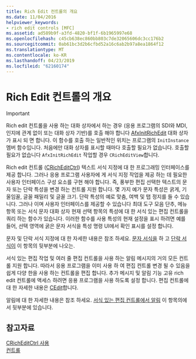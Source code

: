 ```yaml
---
title: Rich Edit 컨트롤의 개요
ms.date: 11/04/2016
helpviewer_keywords:
- rich edit controls [MFC]
ms.assetid: ad589b9f-a3fd-4820-bf1f-6b1965997e68
ms.openlocfilehash: c45cb638ec860bb803c7de32065606dc3cc176b2
ms.sourcegitcommit: 0ab61bc3d2b6cfbd52a16c6ab2b97a8ea1864f12
ms.translationtype: MT
ms.contentlocale: ko-KR
ms.lasthandoff: 04/23/2019
ms.locfileid: "62160174"
---
```

# <a name="overview-of-the-rich-edit-control"></a>Rich Edit 컨트롤의 개요

> [!IMPORTANT]
>  Rich edit 컨트롤을 사용 하는 대화 상자에서 하는 경우 (응용 프로그램의 SDI와 MDI, 인지에 관계 없이 또는 대화 상자 기반)를 호출 해야 합니다 [AfxInitRichEdit](../mfc/reference/application-information-and-management.md#afxinitrichedit) 대화 상자가 표시 되 면 합니다. 이 함수를 호출 하는 일반적인 위치는 프로그램의 `InitInstance` 멤버 함수입니다. 처음에만 대화 상자를 표시할 때마다 호출할 필요가 없습니다. 호출할 필요가 없습니다 `AfxInitRichEdit` 작업할 경우 `CRichEditView`합니다.

Rich edit 컨트롤 ([CRichEditCtrl](../mfc/reference/cricheditctrl-class.md)) 텍스트 서식 지정에 대 한 프로그래밍 인터페이스를 제공 합니다. 그러나 응용 프로그램 사용자에 게 서식 지정 작업을 제공 하는 데 필요한 사용자 인터페이스 구성 요소를 구현 해야 합니다. 즉, 풍부한 편집 선택한 텍스트의 문자 또는 단락 특성을 변경 하는 컨트롤 지원 합니다. 몇 가지 예가 문자 특성은 굵게, 기울임꼴, 글꼴 패밀리 및 글꼴 크기. 단락 특성의 예로 맞춤, 여백 및 탭 정지를 들 수 있습니다. 그러나 이며 사용자 인터페이스를 제공할 수 있습니다 최대 도구 모음 단추, 메뉴 항목 또는 서식 문자 대화 상자 현재 선택 항목의 특성에 대 한 서식 있는 편집 컨트롤을 쿼리 하는 함수가 있습니다. 이러한 함수를 사용 특성의 현재 설정을 표시 하려면 예를 들어, 선택 영역에 굵은 문자 서식을 특성 명령 UI에서 확인 표시를 설정 합니다.

문자 및 단락 서식 지정에 대 한 자세한 내용은 참조 하세요. [문자 서식을](../mfc/character-formatting-in-rich-edit-controls.md) 하 고 [단락 서식이](../mfc/paragraph-formatting-in-rich-edit-controls.md) 이 항목의 뒷부분에 나오는.

서식 있는 편집 작업 및 여러 줄 편집 컨트롤을 사용 하는 알림 메시지의 거의 모든 컨트롤 지원 합니다. 따라서 응용 프로그램을 이미 사용 하 여 편집 컨트롤 변경 될 수 있음을 쉽게 다양 한을 사용 하는 컨트롤을 편집 합니다. 추가 메시지 및 알림 기능 고유 rich edit 컨트롤에 액세스 하려면 응용 프로그램을 사용 하도록 설정 합니다. 편집 컨트롤에 대 한 자세한 내용은 [CEdit](../mfc/reference/cedit-class.md)합니다.

알림에 대 한 자세한 내용은 참조 하세요. [서식 있는 편집 컨트롤에서 알림](../mfc/notifications-from-a-rich-edit-control.md) 이 항목의에서 뒷부분에 있습니다.

## <a name="see-also"></a>참고자료

[CRichEditCtrl 사용](../mfc/using-cricheditctrl.md)<br/>
[컨트롤](../mfc/controls-mfc.md)

